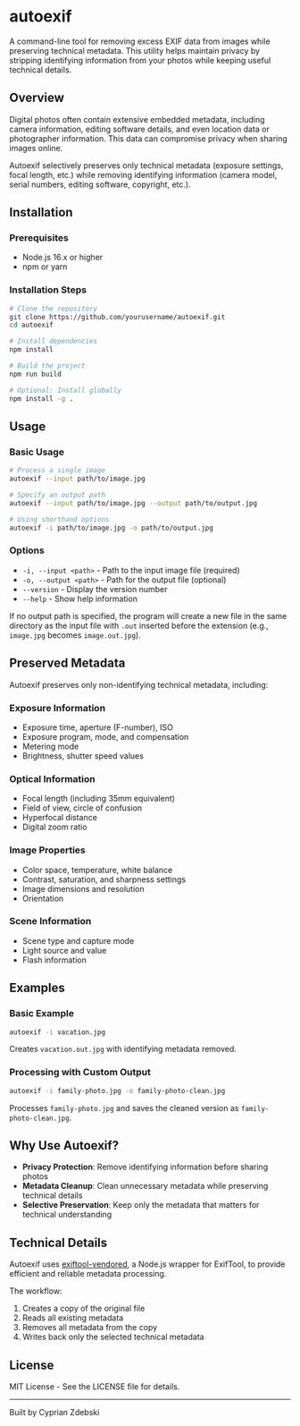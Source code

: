 # autoexif

A command-line tool for removing excess EXIF data from images while preserving technical metadata. This utility helps maintain privacy by stripping identifying information from your photos while keeping useful technical details.

## Overview

Digital photos often contain extensive embedded metadata, including camera information, editing software details, and even location data or photographer information. This data can compromise privacy when sharing images online.

Autoexif selectively preserves only technical metadata (exposure settings, focal length, etc.) while removing identifying information (camera model, serial numbers, editing software, copyright, etc.).

## Installation

### Prerequisites

- Node.js 16.x or higher
- npm or yarn

### Installation Steps

```bash
# Clone the repository
git clone https://github.com/yourusername/autoexif.git
cd autoexif

# Install dependencies
npm install

# Build the project
npm run build

# Optional: Install globally
npm install -g .
```

## Usage

### Basic Usage

```bash
# Process a single image
autoexif --input path/to/image.jpg

# Specify an output path
autoexif --input path/to/image.jpg --output path/to/output.jpg

# Using shorthand options
autoexif -i path/to/image.jpg -o path/to/output.jpg
```

### Options

- `-i, --input <path>` - Path to the input image file (required)
- `-o, --output <path>` - Path for the output file (optional)
- `--version` - Display the version number
- `--help` - Show help information

If no output path is specified, the program will create a new file in the same directory as the input file with `.out` inserted before the extension (e.g., `image.jpg` becomes `image.out.jpg`).

## Preserved Metadata

Autoexif preserves only non-identifying technical metadata, including:

### Exposure Information

- Exposure time, aperture (F-number), ISO
- Exposure program, mode, and compensation
- Metering mode
- Brightness, shutter speed values

### Optical Information

- Focal length (including 35mm equivalent)
- Field of view, circle of confusion
- Hyperfocal distance
- Digital zoom ratio

### Image Properties

- Color space, temperature, white balance
- Contrast, saturation, and sharpness settings
- Image dimensions and resolution
- Orientation

### Scene Information

- Scene type and capture mode
- Light source and value
- Flash information

## Examples

### Basic Example

```bash
autoexif -i vacation.jpg
```

Creates `vacation.out.jpg` with identifying metadata removed.

### Processing with Custom Output

```bash
autoexif -i family-photo.jpg -o family-photo-clean.jpg
```

Processes `family-photo.jpg` and saves the cleaned version as `family-photo-clean.jpg`.

## Why Use Autoexif?

- **Privacy Protection**: Remove identifying information before sharing photos
- **Metadata Cleanup**: Clean unnecessary metadata while preserving technical details
- **Selective Preservation**: Keep only the metadata that matters for technical understanding

## Technical Details

Autoexif uses [exiftool-vendored](https://github.com/photostructure/exiftool-vendored.js), a Node.js wrapper for ExifTool, to provide efficient and reliable metadata processing.

The workflow:

1. Creates a copy of the original file
2. Reads all existing metadata
3. Removes all metadata from the copy
4. Writes back only the selected technical metadata

## License

MIT License - See the LICENSE file for details.

---

Built by Cyprian Zdebski
